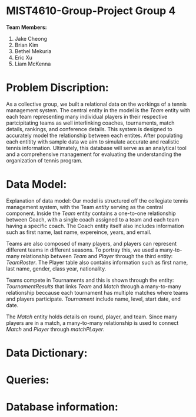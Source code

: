 # MIST4610-Group-Project Group 4

**Team Members:**
1. Jake Cheong
2. Brian Kim
3. Bethel Mekuria
4. Eric Xu
5. Liam McKenna

# Problem Discription:
As a collective group, we built a relational data on the workings of a tennis management system. The central entity in the model is the _Team_ entity with each team representing many individual players in their respective partcipitating teams as well interlinking coaches, tournaments, match details, rankings, and conference details. This system is designed to accurately model the relationship between each entites. After populating each entitity with sample data we aim to simulate accurate and realistic tennis information. Ultimately, this database will serve as an analytical tool and a comprehensive management for evaluating the understanding the organization of tennis program.

# Data Model:
Explanation of data model:
Our model is structured off the collegiate tennis management system, with the Team _entity_ serving as the central component. Inside the _Team_ entity contains a one-to-one relationship between Coach, with a single coach assigned to a team and each team having a specific coach. The Coach entity itself also includes information such as first name, last name, expereince, years, and email.

Teams are also composed of many players, and players can represent different teams in different seasons. To portray this, we used a many-to-many relationship between _Team_ and _Player_ through the third entity: _TeamRoster_. The Player table also contains information such as first name, last name, gender, class year, nationality.

Teams compete in Tournaments and this is shown through the entity: _TournamentResults_ that links _Team_ and _Match_ through a many-to-many relationship beccause each tournament has multiple matches where teams and players participate. _Tournament_ include name, level, start date, end date.

The _Match_ entity holds details on round, player, and team. Since many players are in a match, a many-to-many relationship is used to connect _Match_ and _Player_ through _matchPLayer_. 


# Data Dictionary:

# Queries:

# Database information:
